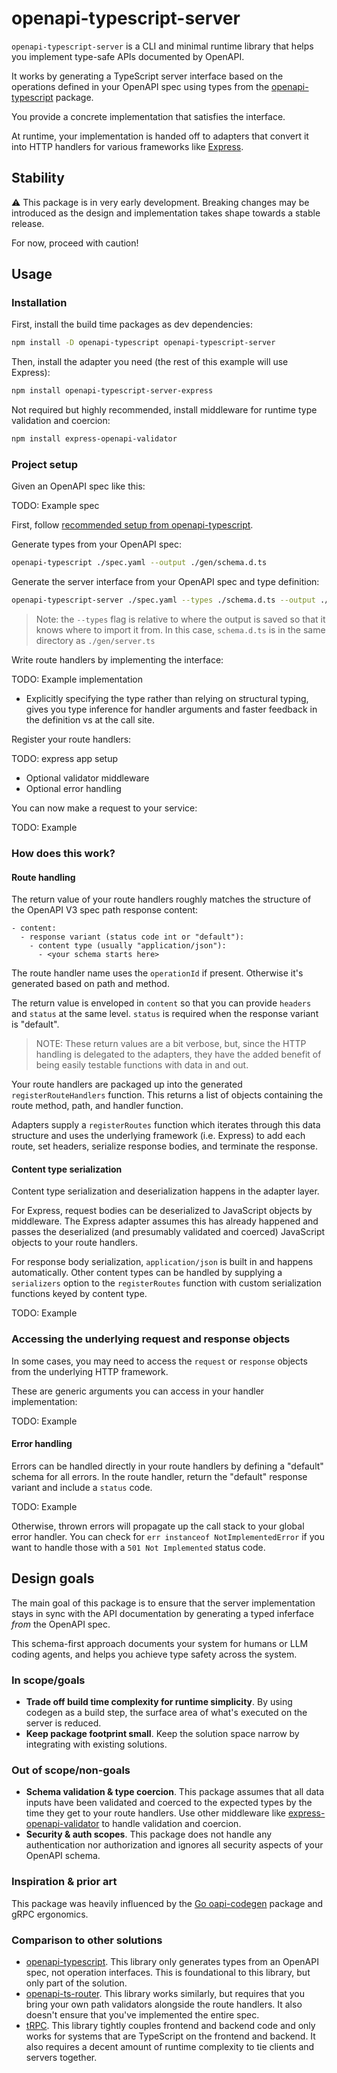 # openapi-typescript-server

`openapi-typescript-server` is a CLI and minimal runtime library that helps you implement type-safe APIs documented by OpenAPI.

It works by generating a TypeScript server interface based on the operations defined in your OpenAPI spec using types from the [openapi-typescript](https://github.com/openapi-ts/openapi-typescript) package.

You provide a concrete implementation that satisfies the interface.

At runtime, your implementation is handed off to adapters that convert it into HTTP handlers for various frameworks like [Express](https://expressjs.com/).

## Stability

⚠️ This package is in very early development. Breaking changes may be introduced as the design and implementation takes shape towards a stable release.

For now, proceed with caution!

## Usage

### Installation

First, install the build time packages as dev dependencies:

```bash
npm install -D openapi-typescript openapi-typescript-server
```

Then, install the adapter you need (the rest of this example will use Express):

```bash
npm install openapi-typescript-server-express
```

Not required but highly recommended, install middleware for runtime type validation and coercion:

```bash
npm install express-openapi-validator
```

### Project setup

Given an OpenAPI spec like this:

TODO: Example spec

First, follow [recommended setup from openapi-typescript](https://openapi-ts.dev/introduction).

Generate types from your OpenAPI spec:

```bash
openapi-typescript ./spec.yaml --output ./gen/schema.d.ts
```

Generate the server interface from your OpenAPI spec and type definition:

```bash
openapi-typescript-server ./spec.yaml --types ./schema.d.ts --output ./gen/server.ts
```

> Note: the `--types` flag is relative to where the output is saved so that it knows where to import it from. In this case, `schema.d.ts` is in the same directory as `./gen/server.ts`

Write route handlers by implementing the interface:

TODO: Example implementation

- Explicitly specifying the type rather than relying on structural typing, gives you type inference for handler arguments and faster feedback in the definition vs at the call site.

Register your route handlers:

TODO: express app setup

- Optional validator middleware
- Optional error handling

You can now make a request to your service:

TODO: Example

### How does this work?

#### Route handling

The return value of your route handlers roughly matches the structure of the OpenAPI V3 spec path response content:

```
- content:
  - response variant (status code int or "default"):
    - content type (usually "application/json"):
      - <your schema starts here>
```

The route handler name uses the `operationId` if present. Otherwise it's generated based on path and method.

The return value is enveloped in `content` so that you can provide `headers` and `status` at the same level. `status` is required when the response variant is "default".

> NOTE: These return values are a bit verbose, but, since the HTTP handling is delegated to the adapters, they have the added benefit of being easily testable functions with data in and out.

Your route handlers are packaged up into the generated `registerRouteHandlers` function. This returns a list of objects containing the route method, path, and handler function.

Adapters supply a `registerRoutes` function which iterates through this data structure and uses the underlying framework (i.e. Express) to add each route, set headers, serialize response bodies, and terminate the response.

#### Content type serialization

Content type serialization and deserialization happens in the adapter layer.

For Express, request bodies can be deserialized to JavaScript objects by middleware. The Express adapter assumes this has already happened and passes the deserialized (and presumably validated and coerced) JavaScript objects to your route handlers.

For response body serialization, `application/json` is built in and happens automatically. Other content types can be handled by supplying a `serializers` option to the `registerRoutes` function with custom serialization functions keyed by content type.

TODO: Example

### Accessing the underlying request and response objects

In some cases, you may need to access the `request` or `response` objects from the underlying HTTP framework.

These are generic arguments you can access in your handler implementation:

TODO: Example

#### Error handling

Errors can be handled directly in your route handlers by defining a "default" schema for all errors. In the route handler, return the "default" response variant and include a `status` code.

TODO: Example

Otherwise, thrown errors will propagate up the call stack to your global error handler. You can check for `err instanceof NotImplementedError` if you want to handle those with a `501 Not Implemented` status code.

## Design goals

The main goal of this package is to ensure that the server implementation stays in sync with the API documentation by generating a typed inferface _from_ the OpenAPI spec.

This schema-first approach documents your system for humans or LLM coding agents, and helps you achieve type safety across the system.

### In scope/goals

- **Trade off build time complexity for runtime simplicity**. By using codegen as a build step, the surface area of what's executed on the server is reduced.
- **Keep package footprint small**. Keep the solution space narrow by integrating with existing solutions.

### Out of scope/non-goals

- **Schema validation & type coercion**. This package assumes that all data inputs have been validated and coerced to the expected types by the time they get to your route handlers. Use other middleware like [express-openapi-validator](https://github.com/cdimascio/express-openapi-validator) to handle validation and coercion.
- **Security & auth scopes**. This package does not handle any authentication nor authorization and ignores all security aspects of your OpenAPI schema.

### Inspiration & prior art

This package was heavily influenced by the [Go oapi-codegen](https://github.com/oapi-codegen/oapi-codegen) package and gRPC ergonomics.

### Comparison to other solutions

- [openapi-typescript](https://github.com/openapi-ts/openapi-typescript). This library only generates types from an OpenAPI spec, not operation interfaces. This is foundational to this library, but only part of the solution.
- [openapi-ts-router](https://github.com/builder-group/community/tree/develop/packages/openapi-ts-router). This library works similarly, but requires that you bring your own path validators alongside the route handlers. It also doesn't ensure that you've implemented the entire spec.
- [tRPC](https://trpc.io/). This library tightly couples frontend and backend code and only works for systems that are TypeScript on the frontend and backend. It also requires a decent amount of runtime complexity to tie clients and servers together.
